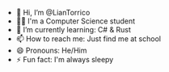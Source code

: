 - 👋 Hi, I’m @LianTorrico
- 👨‍💼 I'm a Computer Science student
- 🌱 I’m currently learning: C# & Rust
- 📫 How to reach me: Just find me at school
- 😄 Pronouns: He/Him
- ⚡ Fun fact: I'm always sleepy

<!---
LianTorrico/LianTorrico is a ✨ special ✨ repository because its `README.md` (this file) appears on your GitHub profile.
You can click the Preview link to take a look at your changes.
--->

